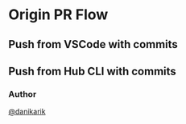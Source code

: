 # Origin PR Flow

## Push from VSCode with commits

## Push from Hub CLI with commits

### Author

[@danikarik](https://github.com/danikarik)
